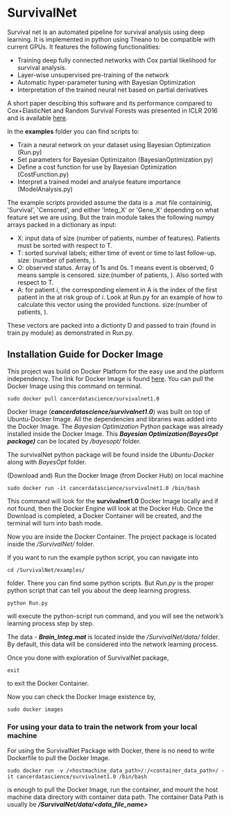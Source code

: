 # SurvivalNet
Survival net is an automated pipeline for survival analysis using deep learning. It is implemented in python using Theano to be compatible with current GPUs. It features the following functionalities:

* Training deep fully connected networks with Cox partial likelihood for survival analysis.
* Layer-wise unsupervised pre-training of the network
* Automatic hyper-parameter tuning with Bayesian Optimization
* Interpretation of the trained neural net based on partial derivatives

A short paper descibing this software and its performance compared to Cox+ElasticNet and Random Survival Forests was presented in ICLR 2016 and is available [here](https://arxiv.org/pdf/1609.08663.pdf).

In the **examples** folder you can find scripts to:

* Train a neural network on your dataset using Bayesian Optimization (Run.py)
* Set parameters for Bayesian Optimizaiton (BayesianOptimization.py)
* Define a cost function for use by Bayesian Optimization (CostFunction.py)
* Interpret a trained model and analyse feature importance (ModelAnalysis.py)

The example scripts provided assume the data is a .mat file containinig, 'Survival', 'Censored', and either 'Integ\_X' or 'Gene\_X' depending on what feature set we are using. But the train module takes the following numpy arrays packed in a dictionary as input:

* X: input data of size (number of patients, number of features). Patients must be sorted with respect to T.
* T: sorted survival labels; either time of event or time to last follow-up. size: (number of patients, ).
* O: observed status. Array of 1s and 0s. 1 means event is observed, 0 means sample is censored. size:(number of patients, ). 
Also sorted with respect to T.
* A: for patient _i_, the corresponding element in A is the index of the first patient in the at risk group of _i_. Look at Run.py for an example of how to calculate this vector using the provided functions. size:(number of patients, ).


These vectors are packed into a dictionty D and passed to train (found in train.py module) as demonstrated in Run.py.










## Installation Guide for Docker Image


This project was build on Docker Platform for the easy use and the platform independency. The link for Docker Image is found [here](https://hub.docker.com/r/cancerdatascience/survivalnet1.0/).
You can pull the Docker Image using this command on terminal.
    
    sudo docker pull cancerdatascience/survivalnet1.0


Docker Image (***cancerdatascience/survivalnet1.0***) was built on top of Ubuntu-Docker Image. All the dependencies and libraries was added into the Docker Image. The *Bayesian Optimization* Python package was already installed inside the Docker Image. This ***Bayesian Optimization(BayesOpt package)*** can be located by */bayesopt/* folder.

The survivalNet python package will be found inside the *Ubuntu-Docker* along with *BayesOpt* folder. 


(Download and) Run the Docker Image (from Docker Hub) on local machine
    
    sudo docker run -it cancerdatascience/survivalnet1.0 /bin/bash


This command will look for the **survivalnet1.0** Docker Image locally and if not found, then the Docker Engine will look at the Docker Hub.
Once the Download is completed, a Docker Container will be created, and the terminal will turn into bash mode.



Now you are inside the Docker Container.
The project package is located inside the */SurvivalNet/* folder. 

If you want to run the example python script, you can navigate into
    
    cd /SurvivalNet/examples/ 
folder.
There you can find some python scripts. But *Run.py* is the proper python script that can tell you about the deep learning progress.
    
    python Run.py
will execute the python-script run command, and you will see the network’s learning process step by step.



The data - ***Brain_Integ.mat*** is located inside the */SurvivalNet/data/* folder.
By default, this data will be considered into the network learning process.



Once you done with exploration of SurvivalNet package, 
    
    exit
to exit the Docker Container.



Now you can check the Docker Image existence by,
    
    sudo docker images 


### For using your data to train the network from your local machine

For using the SurvivalNet Package with Docker, there is no need to write Dockerfile to pull the Docker Image.
    
    sudo docker run -v /<hostmachine_data_path>/:/<container_data_path>/ -it cancerdatascience/survivalnet1.0 /bin/bash
is enough to pull the Docker Image, run the container, and mount the host machine data directory with container data path.
The container Data Path is usually be
	***/SurvivalNet/data/<data_file_name>***
  
  
